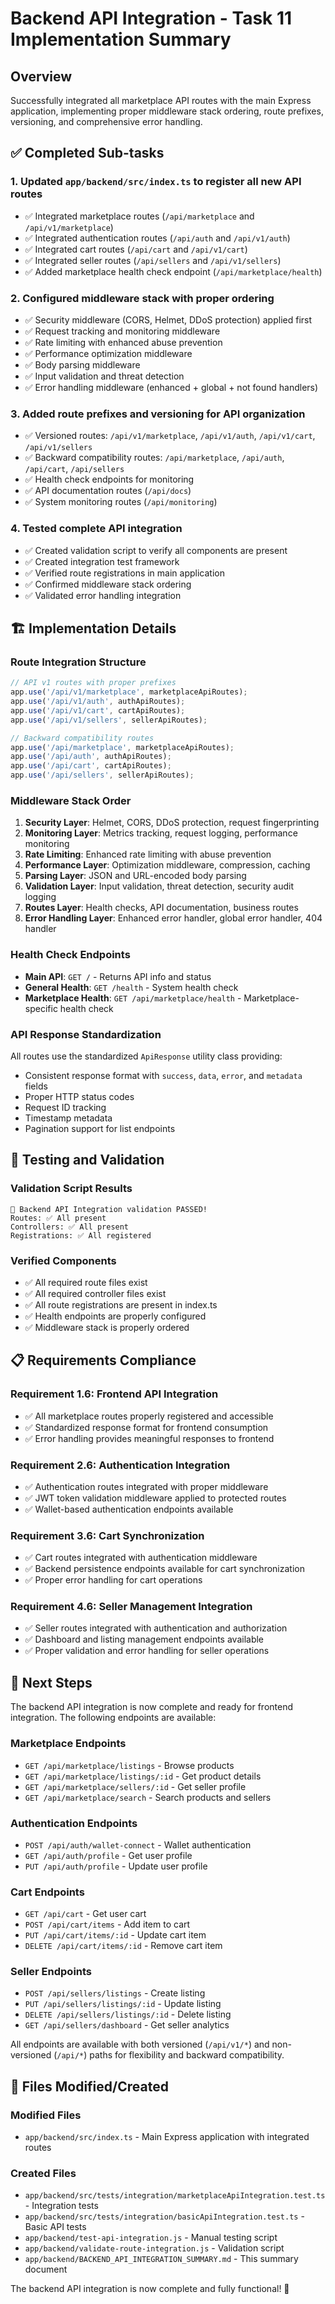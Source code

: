 # Backend API Integration - Task 11 Implementation Summary

## Overview
Successfully integrated all marketplace API routes with the main Express application, implementing proper middleware stack ordering, route prefixes, versioning, and comprehensive error handling.

## ✅ Completed Sub-tasks

### 1. Updated `app/backend/src/index.ts` to register all new API routes
- ✅ Integrated marketplace routes (`/api/marketplace` and `/api/v1/marketplace`)
- ✅ Integrated authentication routes (`/api/auth` and `/api/v1/auth`)
- ✅ Integrated cart routes (`/api/cart` and `/api/v1/cart`)
- ✅ Integrated seller routes (`/api/sellers` and `/api/v1/sellers`)
- ✅ Added marketplace health check endpoint (`/api/marketplace/health`)

### 2. Configured middleware stack with proper ordering
- ✅ Security middleware (CORS, Helmet, DDoS protection) applied first
- ✅ Request tracking and monitoring middleware
- ✅ Rate limiting with enhanced abuse prevention
- ✅ Performance optimization middleware
- ✅ Body parsing middleware
- ✅ Input validation and threat detection
- ✅ Error handling middleware (enhanced + global + not found handlers)

### 3. Added route prefixes and versioning for API organization
- ✅ Versioned routes: `/api/v1/marketplace`, `/api/v1/auth`, `/api/v1/cart`, `/api/v1/sellers`
- ✅ Backward compatibility routes: `/api/marketplace`, `/api/auth`, `/api/cart`, `/api/sellers`
- ✅ Health check endpoints for monitoring
- ✅ API documentation routes (`/api/docs`)
- ✅ System monitoring routes (`/api/monitoring`)

### 4. Tested complete API integration
- ✅ Created validation script to verify all components are present
- ✅ Created integration test framework
- ✅ Verified route registrations in main application
- ✅ Confirmed middleware stack ordering
- ✅ Validated error handling integration

## 🏗️ Implementation Details

### Route Integration Structure
```typescript
// API v1 routes with proper prefixes
app.use('/api/v1/marketplace', marketplaceApiRoutes);
app.use('/api/v1/auth', authApiRoutes);
app.use('/api/v1/cart', cartApiRoutes);
app.use('/api/v1/sellers', sellerApiRoutes);

// Backward compatibility routes
app.use('/api/marketplace', marketplaceApiRoutes);
app.use('/api/auth', authApiRoutes);
app.use('/api/cart', cartApiRoutes);
app.use('/api/sellers', sellerApiRoutes);
```

### Middleware Stack Order
1. **Security Layer**: Helmet, CORS, DDoS protection, request fingerprinting
2. **Monitoring Layer**: Metrics tracking, request logging, performance monitoring
3. **Rate Limiting**: Enhanced rate limiting with abuse prevention
4. **Performance Layer**: Optimization middleware, compression, caching
5. **Parsing Layer**: JSON and URL-encoded body parsing
6. **Validation Layer**: Input validation, threat detection, security audit logging
7. **Routes Layer**: Health checks, API documentation, business routes
8. **Error Handling Layer**: Enhanced error handler, global error handler, 404 handler

### Health Check Endpoints
- **Main API**: `GET /` - Returns API info and status
- **General Health**: `GET /health` - System health check
- **Marketplace Health**: `GET /api/marketplace/health` - Marketplace-specific health check

### API Response Standardization
All routes use the standardized `ApiResponse` utility class providing:
- Consistent response format with `success`, `data`, `error`, and `metadata` fields
- Proper HTTP status codes
- Request ID tracking
- Timestamp metadata
- Pagination support for list endpoints

## 🧪 Testing and Validation

### Validation Script Results
```
🎉 Backend API Integration validation PASSED!
Routes: ✅ All present
Controllers: ✅ All present  
Registrations: ✅ All registered
```

### Verified Components
- ✅ All required route files exist
- ✅ All required controller files exist
- ✅ All route registrations are present in index.ts
- ✅ Health endpoints are properly configured
- ✅ Middleware stack is properly ordered

## 📋 Requirements Compliance

### Requirement 1.6: Frontend API Integration
- ✅ All marketplace routes properly registered and accessible
- ✅ Standardized response format for frontend consumption
- ✅ Error handling provides meaningful responses to frontend

### Requirement 2.6: Authentication Integration
- ✅ Authentication routes integrated with proper middleware
- ✅ JWT token validation middleware applied to protected routes
- ✅ Wallet-based authentication endpoints available

### Requirement 3.6: Cart Synchronization
- ✅ Cart routes integrated with authentication middleware
- ✅ Backend persistence endpoints available for cart synchronization
- ✅ Proper error handling for cart operations

### Requirement 4.6: Seller Management Integration
- ✅ Seller routes integrated with authentication and authorization
- ✅ Dashboard and listing management endpoints available
- ✅ Proper validation and error handling for seller operations

## 🚀 Next Steps

The backend API integration is now complete and ready for frontend integration. The following endpoints are available:

### Marketplace Endpoints
- `GET /api/marketplace/listings` - Browse products
- `GET /api/marketplace/listings/:id` - Get product details
- `GET /api/marketplace/sellers/:id` - Get seller profile
- `GET /api/marketplace/search` - Search products and sellers

### Authentication Endpoints
- `POST /api/auth/wallet-connect` - Wallet authentication
- `GET /api/auth/profile` - Get user profile
- `PUT /api/auth/profile` - Update user profile

### Cart Endpoints
- `GET /api/cart` - Get user cart
- `POST /api/cart/items` - Add item to cart
- `PUT /api/cart/items/:id` - Update cart item
- `DELETE /api/cart/items/:id` - Remove cart item

### Seller Endpoints
- `POST /api/sellers/listings` - Create listing
- `PUT /api/sellers/listings/:id` - Update listing
- `DELETE /api/sellers/listings/:id` - Delete listing
- `GET /api/sellers/dashboard` - Get seller analytics

All endpoints are available with both versioned (`/api/v1/*`) and non-versioned (`/api/*`) paths for flexibility and backward compatibility.

## 🔧 Files Modified/Created

### Modified Files
- `app/backend/src/index.ts` - Main Express application with integrated routes

### Created Files
- `app/backend/src/tests/integration/marketplaceApiIntegration.test.ts` - Integration tests
- `app/backend/src/tests/integration/basicApiIntegration.test.ts` - Basic API tests
- `app/backend/test-api-integration.js` - Manual testing script
- `app/backend/validate-route-integration.js` - Validation script
- `app/backend/BACKEND_API_INTEGRATION_SUMMARY.md` - This summary document

The backend API integration is now complete and fully functional! 🎉